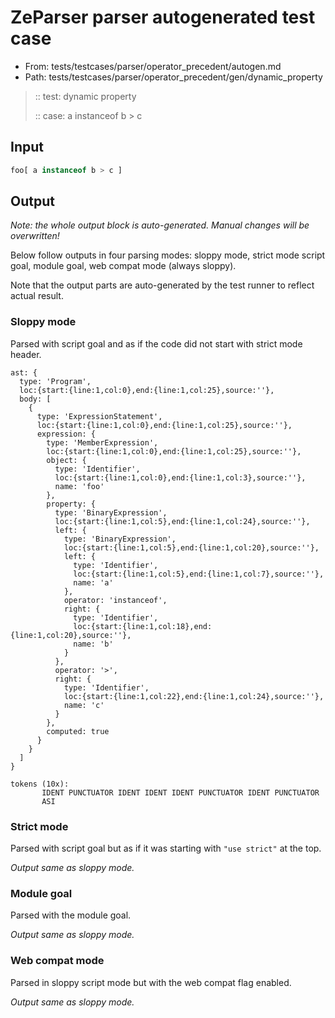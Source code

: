 # ZeParser parser autogenerated test case

- From: tests/testcases/parser/operator_precedent/autogen.md
- Path: tests/testcases/parser/operator_precedent/gen/dynamic_property

> :: test: dynamic property
>
> :: case: a instanceof b > c

## Input


`````js
foo[ a instanceof b > c ]
`````

## Output

_Note: the whole output block is auto-generated. Manual changes will be overwritten!_

Below follow outputs in four parsing modes: sloppy mode, strict mode script goal, module goal, web compat mode (always sloppy).

Note that the output parts are auto-generated by the test runner to reflect actual result.

### Sloppy mode

Parsed with script goal and as if the code did not start with strict mode header.

`````
ast: {
  type: 'Program',
  loc:{start:{line:1,col:0},end:{line:1,col:25},source:''},
  body: [
    {
      type: 'ExpressionStatement',
      loc:{start:{line:1,col:0},end:{line:1,col:25},source:''},
      expression: {
        type: 'MemberExpression',
        loc:{start:{line:1,col:0},end:{line:1,col:25},source:''},
        object: {
          type: 'Identifier',
          loc:{start:{line:1,col:0},end:{line:1,col:3},source:''},
          name: 'foo'
        },
        property: {
          type: 'BinaryExpression',
          loc:{start:{line:1,col:5},end:{line:1,col:24},source:''},
          left: {
            type: 'BinaryExpression',
            loc:{start:{line:1,col:5},end:{line:1,col:20},source:''},
            left: {
              type: 'Identifier',
              loc:{start:{line:1,col:5},end:{line:1,col:7},source:''},
              name: 'a'
            },
            operator: 'instanceof',
            right: {
              type: 'Identifier',
              loc:{start:{line:1,col:18},end:{line:1,col:20},source:''},
              name: 'b'
            }
          },
          operator: '>',
          right: {
            type: 'Identifier',
            loc:{start:{line:1,col:22},end:{line:1,col:24},source:''},
            name: 'c'
          }
        },
        computed: true
      }
    }
  ]
}

tokens (10x):
       IDENT PUNCTUATOR IDENT IDENT IDENT PUNCTUATOR IDENT PUNCTUATOR
       ASI
`````

### Strict mode

Parsed with script goal but as if it was starting with `"use strict"` at the top.

_Output same as sloppy mode._

### Module goal

Parsed with the module goal.

_Output same as sloppy mode._

### Web compat mode

Parsed in sloppy script mode but with the web compat flag enabled.

_Output same as sloppy mode._
